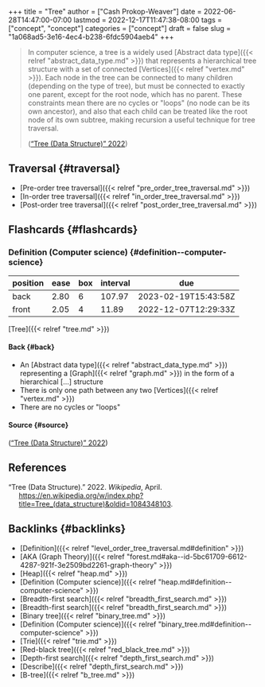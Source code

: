 +++
title = "Tree"
author = ["Cash Prokop-Weaver"]
date = 2022-06-28T14:47:00-07:00
lastmod = 2022-12-17T11:47:38-08:00
tags = ["concept", "concept"]
categories = ["concept"]
draft = false
slug = "1a068ad5-3e16-4ec4-b238-6fdc5904aeb4"
+++

> In computer science, a tree is a widely used [Abstract data type]({{< relref "abstract_data_type.md" >}}) that represents a hierarchical tree structure with a set of connected [Vertices]({{< relref "vertex.md" >}}). Each node in the tree can be connected to many children (depending on the type of tree), but must be connected to exactly one parent, except for the root node, which has no parent. These constraints mean there are no cycles or "loops" (no node can be its own ancestor), and also that each child can be treated like the root node of its own subtree, making recursion a useful technique for tree traversal.
>
> (<a href="#citeproc_bib_item_1">“Tree (Data Structure)” 2022</a>)


## Traversal {#traversal}

-   [Pre-order tree traversal]({{< relref "pre_order_tree_traversal.md" >}})
-   [In-order tree traversal]({{< relref "in_order_tree_traversal.md" >}})
-   [Post-order tree traversal]({{< relref "post_order_tree_traversal.md" >}})


## Flashcards {#flashcards}


### Definition (Computer science) {#definition--computer-science}

| position | ease | box | interval | due                  |
|----------|------|-----|----------|----------------------|
| back     | 2.80 | 6   | 107.97   | 2023-02-19T15:43:58Z |
| front    | 2.05 | 4   | 11.89    | 2022-12-07T12:29:33Z |

[Tree]({{< relref "tree.md" >}})


#### Back {#back}

-   An [Abstract data type]({{< relref "abstract_data_type.md" >}}) representing a [Graph]({{< relref "graph.md" >}}) in the form of a hierarchical [...] structure
-   There is only one path between any two [Vertices]({{< relref "vertex.md" >}})
-   There are no cycles or "loops"


#### Source {#source}

(<a href="#citeproc_bib_item_1">“Tree (Data Structure)” 2022</a>)

## References

<style>.csl-entry{text-indent: -1.5em; margin-left: 1.5em;}</style><div class="csl-bib-body">
  <div class="csl-entry"><a id="citeproc_bib_item_1"></a>“Tree (Data Structure).” 2022. <i>Wikipedia</i>, April. <a href="https://en.wikipedia.org/w/index.php?title=Tree_(data_structure)&oldid=1084348103">https://en.wikipedia.org/w/index.php?title=Tree_(data_structure)&#38;oldid=1084348103</a>.</div>
</div>


## Backlinks {#backlinks}

-   [Definition]({{< relref "level_order_tree_traversal.md#definition" >}})
-   [AKA (Graph Theory)]({{< relref "forest.md#aka--id-5bc61709-6612-4287-921f-3e2509bd2261-graph-theory" >}})
-   [Heap]({{< relref "heap.md" >}})
-   [Definition (Computer science)]({{< relref "heap.md#definition--computer-science" >}})
-   [Breadth-first search]({{< relref "breadth_first_search.md" >}})
-   [Breadth-first search]({{< relref "breadth_first_search.md" >}})
-   [Binary tree]({{< relref "binary_tree.md" >}})
-   [Definition (Computer science)]({{< relref "binary_tree.md#definition--computer-science" >}})
-   [Trie]({{< relref "trie.md" >}})
-   [Red-black tree]({{< relref "red_black_tree.md" >}})
-   [Depth-first search]({{< relref "depth_first_search.md" >}})
-   [Describe]({{< relref "depth_first_search.md" >}})
-   [B-tree]({{< relref "b_tree.md" >}})
